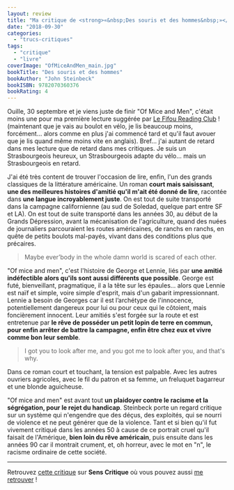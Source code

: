 ```yaml
---
layout: review
title: "Ma critique de <strong>«&nbsp;Des souris et des hommes&nbsp;»</strong> de <em>John Steinbeck</em>"
date: "2018-09-30"
categories: 
  - "trucs-critiques"
tags: 
  - "critique"
  - "livre"
coverImage: "OfMiceAndMen_main.jpg"
bookTitle: "Des souris et des hommes"
bookAuthor: "John Steinbeck"
bookISBN: 9782070360376   
bookRating: 4
---
```


Ouille, 30 septembre et je viens juste de finir "Of Mice and Men", c'était moins une pour ma première lecture suggérée par [Le Fifou Reading Club](https://www.facebook.com/groups/283686568904144/) ! (maintenant que je vais au boulot en vélo, je lis beaucoup moins, forcément... alors comme en plus j'ai commencé tard et qu'il faut avouer que je lis quand même moins vite en anglais). Bref... j'ai autant de retard dans mes lecture que de retard dans mes critiques. Je suis un Strasbourgeois heureux, un Strasbourgeois adapte du vélo... mais un Strasbourgeois en retard.

J'ai été très content de trouver l'occasion de lire, enfin, l'un des grands classiques de la littérature américaine. Un roman **court mais saisissant**, **une des meilleures histoires d'amitié qu'il m'ait été donné de lire**, racontée dans **une langue incroyablement juste**. On est tout de suite transporté dans la campagne californienne (au sud de Soledad, quelque part entre SF et LA). On est tout de suite transporté dans les années 30, au début de la Grands Dépression, avant la mécanisation de l'agriculture, quand des nuées de journaliers parcouraient les routes américaines, de ranchs en ranchs, en quête de petits boulots mal-payés, vivant dans des conditions plus que précaires.

<blockquote class="citation" lang="en">Maybe ever’body in the whole damn world is scared of each other.</blockquote>

"Of mice and men", c'est l'histoire de George et Lennie, liés par **une amitié indéfectible alors qu'ils sont aussi différents que possible**. George est futé, bienveillant, pragmatique, il a la tête sur les épaules... alors que Lennie est naïf et simple, voire simple d'esprit, mais d'un gabarit impressionnant. Lennie a besoin de Georges car il est l’archétype de l'innocence, potentiellement dangereux pour lui ou pour ceux qui le côtoient, mais foncièrement innocent. Leur amitiés s'est forgée sur la route et est entretenue par **le rêve de posséder un petit lopin de terre en commun, pour enfin arrêter de battre la campagne, enfin être chez eux et vivre comme bon leur semble**.

<blockquote class="citation" lang="en">I got you to look after me, and you got me to look after you, and that's why.</blockquote>

Dans ce roman court et touchant, la tension est palpable. Avec les autres ouvriers agricoles, avec le fil du patron et sa femme, un freluquet bagarreur et une blonde aguicheuse.

"Of mice and men" est avant tout **un plaidoyer contre le racisme et la ségrégation, pour le rejet du handicap**. Steinbeck porte un regard critique sur un système qui n'engendre que des déçus, des exploités, qui se nourri de violence et ne peut générer que de la violence. Tant et si bien qu'il fut vivement critiqué dans les années 50 à cause de ce portrait cruel qu'il faisait de l'Amérique, **bien loin du rêve américain**, puis ensuite dans les années 90 car il montrait crument, et, oh horreur, avec le mot en "n", le racisme ordinaire de cette société.

* * *

Retrouvez [cette critique](https://www.senscritique.com/livre/Des_souris_et_des_hommes/critique/119303847) sur **Sens Critique** où vous pouvez aussi [me retrouver](http://www.senscritique.com/Arnaud_Malon) !
